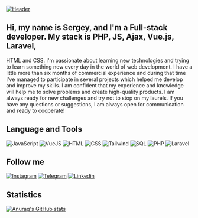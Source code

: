 [![Header](https://github.com/ser1372/ser1372/blob/main/assets/download.gif)]([https://ser1372.github.io/MyCV/](https://ser1372.github.io/CV__ChaikovskiySergey/))

## Hi, my name is Sergey, and I'm a Full-stack developer. My stack is PHP, JS, Ajax, Vue.js, Laravel,
  HTML and CSS. I'm passionate about learning new technologies and trying to learn something new every
  day in the world of web development.
  I have a little more than six months of commercial experience and during that time I've managed to
  participate in several projects which helped me develop and improve my skills. I am confident that
  my experience and knowledge will help me to solve problems and create high-quality products. I am
  always ready for new challenges and try not to stop on my laurels. If you have any questions or
  suggestions, I am always open for communication and ready to cooperate!





## Language and Tools

![JavaScript](https://img.shields.io/badge/-JavaScript-090909?style=for-the-badge&logo=JavaScript)
![VueJS](https://img.shields.io/badge/-VueJS-090909?style=for-the-badge&logo=Vue.js)
![HTML](https://img.shields.io/badge/-HTML-090909?style=for-the-badge&logo=HTML5)
![CSS](https://img.shields.io/badge/-CSS-090909?style=for-the-badge&logo=CSS3)
![Tailwind](https://img.shields.io/badge/-tailwind-090909?style=for-the-badge&logo=tailwind+css&gs_lcp)
![SQL](https://img.shields.io/badge/-SQL-090909?style=for-the-badge&logo=mysql)
![PHP](https://img.shields.io/badge/-PHP-090909?style=for-the-badge&logo=php)
![Laravel](https://img.shields.io/badge/-Laravel-090909?style=for-the-badge&logo=laravel)



## Follow me
[![Instagram](https://img.shields.io/badge/-Instagram-090909?style=for-the-badge&logo=Instagram)](https://www.instagram.com/chaikovskiy.sergey/)
[![Telegram](https://img.shields.io/badge/-Telegram-090909?style=for-the-badge&logo=Telegram)](https://t.me/sergey030)
[![Linkedin](https://img.shields.io/badge/-Linkedin-090909?style=for-the-badge&logo=Linkedin)](https://www.linkedin.com/in/sergeychaikovskiy/)


## Statistics 

[![Anurag's GitHub stats](https://github-readme-stats.vercel.app/api?username=ser1372&show_icons=true&theme=synthwave)](https://github.com/anuraghazra/github-readme-stats)




